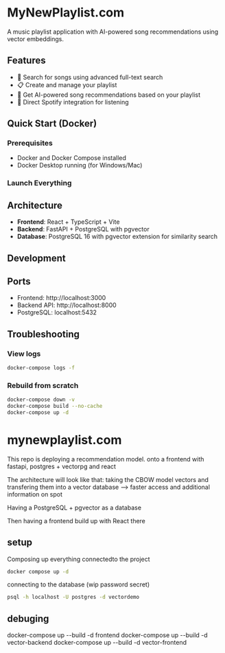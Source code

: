 # MyNewPlaylist.com

A music playlist application with AI-powered song recommendations using vector embeddings.

## Features

- 🎵 Search for songs using advanced full-text search
- 📋 Create and manage your playlist
- 🤖 Get AI-powered song recommendations based on your playlist
- 🎸 Direct Spotify integration for listening

## Quick Start (Docker)

### Prerequisites
- Docker and Docker Compose installed
- Docker Desktop running (for Windows/Mac)

### Launch Everything

## Architecture

- **Frontend**: React + TypeScript + Vite
- **Backend**: FastAPI + PostgreSQL with pgvector
- **Database**: PostgreSQL 16 with pgvector extension for similarity search

## Development

## Ports

- Frontend: http://localhost:3000
- Backend API: http://localhost:8000
- PostgreSQL: localhost:5432

## Troubleshooting

### View logs
```bash
docker-compose logs -f
```

### Rebuild from scratch
```bash
docker-compose down -v
docker-compose build --no-cache
docker-compose up -d
```


# mynewplaylist.com
This repo is deploying a recommendation model. onto a frontend with fastapi, postgres + vectorpg and react 


The architecture will look like that: 
taking the CBOW model vectors and transfering them into a vector database
--> faster access and additional information on spot

Having a PostgreSQL + pgvector as a database

Then having a frontend build up with 
React there


## setup 
Composing up everything connectedto the project
```bash
docker compose up -d
```

connecting to the database (wip password secret) 
```bash
psql -h localhost -U postgres -d vectordemo
```


## debuging
docker-compose up --build -d frontend
docker-compose up --build -d vector-backend
docker-compose up --build -d vector-frontend